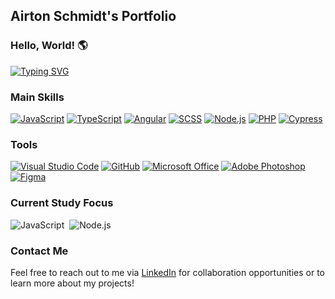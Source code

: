 ## Airton Schmidt's Portfolio

### Hello, World! 🌎

[![Typing SVG](https://readme-typing-svg.herokuapp.com/?color=318CE7&size=35&center=true&vCenter=true&width=1000&lines=HELLO,+My+name+is+Airton+Schmidt;I'm+20+years+old;I'm+from+Brasil;I+study+web+development;Be+Welcome!+:%29)](https://git.io/typing-svg)

### Main Skills
[![JavaScript](https://img.shields.io/badge/-JavaScript-0D1117?style=for-the-badge&logo=javascript&labelColor=0D1117&textColor=0D1117)](https://developer.mozilla.org/en-US/docs/Web/JavaScript)
[![TypeScript](https://img.shields.io/badge/-TypeScript-0D1117?style=for-the-badge&logo=typescript&labelColor=0D1117&textColor=0D1117)](https://www.typescriptlang.org/)
[![Angular](https://img.shields.io/badge/-Angular-0D1117?style=for-the-badge&logo=angular&labelColor=0D1117&textColor=0D1117)](https://angular.io/)
[![SCSS](https://img.shields.io/badge/-SCSS-0D1117?style=for-the-badge&logo=SASS&labelColor=0D1117)](https://sass-lang.com/)
[![Node.js](https://img.shields.io/badge/-Node.js-0D1117?style=for-the-badge&logo=node.js&labelColor=0D1117&textColor=0D1117)](https://nodejs.org/)
[![PHP](https://img.shields.io/badge/-PHP-0D1117?style=for-the-badge&logo=php&labelColor=0D1117)](https://www.php.net/)
[![Cypress](https://img.shields.io/badge/-Cypress-0D1117?style=for-the-badge&logo=cypress&labelColor=0D1117)](https://www.cypress.io/)

### Tools
[![Visual Studio Code](https://img.shields.io/badge/-Visual%20Studio%20Code-0D1117?style=for-the-badge&logo=visual-studio-code&logoColor=007ACC&labelColor=0D1117)](https://code.visualstudio.com/)
[![GitHub](https://img.shields.io/badge/-GitHub-0D1117?style=for-the-badge&logo=github&labelColor=0D1117)](https://github.com/)
[![Microsoft Office](https://img.shields.io/badge/-Microsoft_Office-0D1117?style=for-the-badge&logo=microsoft-office&labelColor=0D1117)](https://www.microsoft.com/en-us/microsoft-365)
[![Adobe Photoshop](https://img.shields.io/badge/-Adobe%20Photoshop-0D1117?style=for-the-badge&logo=adobe-photoshop&labelColor=0D1117)](https://www.adobe.com/products/photoshop.html)
[![Figma](https://img.shields.io/badge/-Figma-0D1117?style=for-the-badge&logo=figma&labelColor=0D1117)](https://www.figma.com/)


### Current Study Focus
![JavaScript](https://img.shields.io/badge/-JavaScript-0D1117?style=for-the-badge&logo=javascript&labelColor=0D1117&textColor=0D1117)&nbsp;
![Node.js](https://img.shields.io/badge/-Node.js-0D1117?style=for-the-badge&logo=node.js&labelColor=0D1117&textColor=0D1117)&nbsp;

### Contact Me

Feel free to reach out to me via [LinkedIn](https://www.linkedin.com/in/airton-schmidt-a38255243/) for collaboration opportunities or to learn more about my projects!
